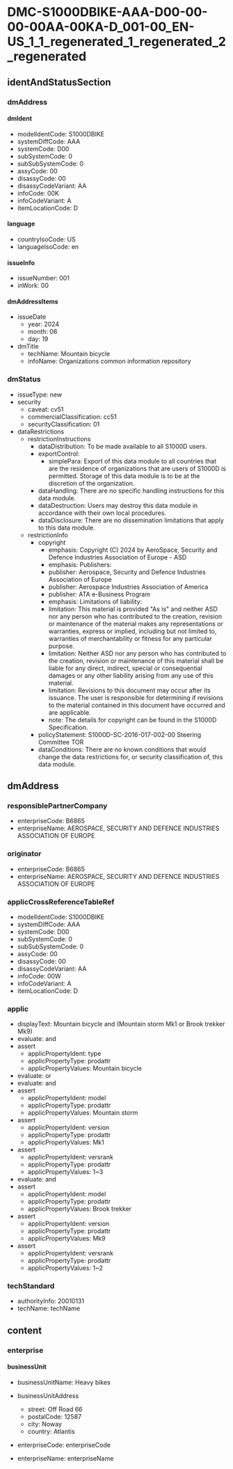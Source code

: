 # DMC-S1000DBIKE-AAA-D00-00-00-00AA-00KA-D_001-00_EN-US_1_1_regenerated_1_regenerated_2_regenerated

## identAndStatusSection

### dmAddress

#### dmIdent

*   modelIdentCode: S1000DBIKE
*   systemDiffCode: AAA
*   systemCode: D00
*   subSystemCode: 0
*   subSubSystemCode: 0
*   assyCode: 00
*   disassyCode: 00
*   disassyCodeVariant: AA
*   infoCode: 00K
*   infoCodeVariant: A
*   itemLocationCode: D

#### language

*   countryIsoCode: US
*   languageIsoCode: en

#### issueInfo

*   issueNumber: 001
*   inWork: 00

#### dmAddressItems

*   issueDate
    *   year: 2024
    *   month: 06
    *   day: 19
*   dmTitle
    *   techName: Mountain bicycle
    *   infoName: Organizations common information repository

### dmStatus

*   issueType: new
*   security
    *   caveat: cv51
    *   commercialClassification: cc51
    *   securityClassification: 01
*   dataRestrictions
    *   restrictionInstructions
        *   dataDistribution: To be made available to all S1000D users.
        *   exportControl:
            *   simplePara: Export of this data module to all countries that are the residence of organizations that are users of S1000D is permitted. Storage of this data module is to be at the discretion of the organization.
        *   dataHandling: There are no specific handling instructions for this data module.
        *   dataDestruction: Users may destroy this data module in accordance with their own local procedures.
        *   dataDisclosure: There are no dissemination limitations that apply to this data module.
    *   restrictionInfo
        *   copyright
            *   emphasis: Copyright (C) 2024 by AeroSpace, Security and Defence Industries Association of Europe - ASD
            *   emphasis: Publishers:
            *   publisher: Aerospace, Security and Defence Industries Association of Europe
            *   publisher: Aerospace Industries Association of America
            *   publisher: ATA e-Business Program
            *   emphasis: Limitations of liability:
            *   limitation: This material is provided "As is" and neither ASD nor any person who has contributed to the creation, revision or maintenance of the material makes any representations or warranties, express or implied, including but not limited to, warranties of merchantability or fitness for any particular purpose.
            *   limitation: Neither ASD nor any person who has contributed to the creation, revision or maintenance of this material shall be liable for any direct, indirect, special or consequential damages or any other liability arising from any use of this material.
            *   limitation: Revisions to this document may occur after its issuance. The user is responsible for determining if revisions to the material contained in this document have occurred and are applicable.
            *   note: The details for copyright can be found in the S1000D Specification.
        *   policyStatement: S1000D-SC-2016-017-002-00 Steering Committee TOR
        *   dataConditions: There are no known conditions that would change the data restrictions for, or security classification of, this data module.

## dmAddress

### responsiblePartnerCompany

*   enterpriseCode: B6865
*   enterpriseName: AEROSPACE, SECURITY AND DEFENCE INDUSTRIES ASSOCIATION OF EUROPE

### originator

*   enterpriseCode: B6865
*   enterpriseName: AEROSPACE, SECURITY AND DEFENCE INDUSTRIES ASSOCIATION OF EUROPE

### applicCrossReferenceTableRef

*   modelIdentCode: S1000DBIKE
*   systemDiffCode: AAA
*   systemCode: D00
*   subSystemCode: 0
*   subSubSystemCode: 0
*   assyCode: 00
*   disassyCode: 00
*   disassyCodeVariant: AA
*   infoCode: 00W
*   infoCodeVariant: A
*   itemLocationCode: D

### applic

*   displayText: Mountain bicycle and (Mountain storm Mk1 or Brook trekker Mk9)
*   evaluate: and
*   assert
    *   applicPropertyIdent: type
    *   applicPropertyType: prodattr
    *   applicPropertyValues: Mountain bicycle
*   evaluate: or
*   evaluate: and
*   assert
    *   applicPropertyIdent: model
    *   applicPropertyType: prodattr
    *   applicPropertyValues: Mountain storm
*   assert
    *   applicPropertyIdent: version
    *   applicPropertyType: prodattr
    *   applicPropertyValues: Mk1
*   assert
    *   applicPropertyIdent: versrank
    *   applicPropertyType: prodattr
    *   applicPropertyValues: 1~3
*   evaluate: and
*   assert
    *   applicPropertyIdent: model
    *   applicPropertyType: prodattr
    *   applicPropertyValues: Brook trekker
*   assert
    *   applicPropertyIdent: version
    *   applicPropertyType: prodattr
    *   applicPropertyValues: Mk9
*   assert
    *   applicPropertyIdent: versrank
    *   applicPropertyType: prodattr
    *   applicPropertyValues: 1~2

### techStandard

*   authorityInfo: 20010131
*   techName: techName

## content

### enterprise

#### businessUnit

*   businessUnitName: Heavy bikes
*   businessUnitAddress
    *   street: Off Road 66
    *   postalCode: 12587
    *   city: Noway
    *   country: Atlantis

*   enterpriseCode: enterpriseCode
*   enterpriseName: enterpriseName